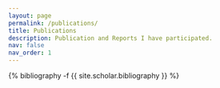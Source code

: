 ```yaml
---
layout: page
permalink: /publications/
title: Publications
description: Publication and Reports I have participated.
nav: false
nav_order: 1
---
```

<!-- _pages/publications.md -->
<div class="publications">

{% bibliography -f {{ site.scholar.bibliography }} %}

</div>
